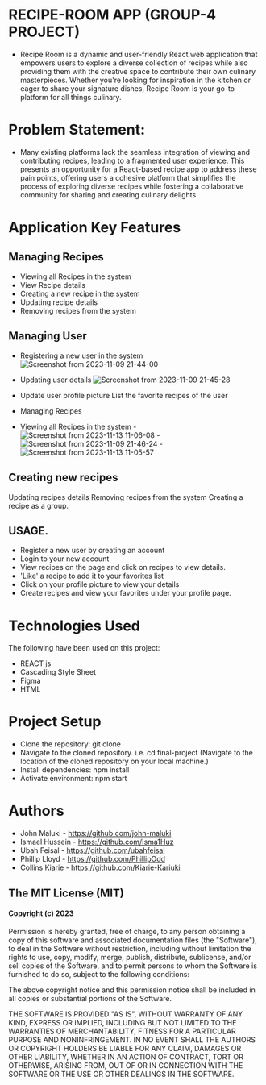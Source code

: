 # RECIPE-ROOM APP (GROUP-4 PROJECT)
-  Recipe Room is a dynamic and user-friendly React web application that empowers users to explore a diverse collection of recipes while also providing them with the creative space to contribute their own culinary masterpieces. Whether you're looking for inspiration in the kitchen or eager to share your signature dishes, Recipe Room is your go-to platform for all things culinary.

# Problem Statement:
- Many existing platforms lack the seamless integration of viewing and contributing recipes, leading to a fragmented user experience. This presents an opportunity for a React-based recipe app to address these pain points, offering users a cohesive platform that simplifies the process of exploring diverse recipes while fostering a collaborative community for sharing and creating culinary delights


# Application Key Features
## Managing Recipes

- Viewing all Recipes in the system
- View Recipe details
- Creating a new recipe in the system
- Updating recipe details
- Removing recipes from the system

## Managing User

- Registering a new user in the system
![Screenshot from 2023-11-09 21-44-00](https://github.com/Isma1Huz/frontend-final-phase/assets/135106680/017d8a9b-8d2c-4a28-b830-269da0ba042f)

- Updating user details
![Screenshot from 2023-11-09 21-45-28](https://github.com/Isma1Huz/frontend-final-phase/assets/135106680/3a37502f-4a8e-4add-91a8-30d6e23f3769)

- Update user profile picture
List the favorite recipes of the user
- Managing Recipes

- Viewing all Recipes in the system
-![Screenshot from 2023-11-13 11-06-08](https://github.com/Isma1Huz/frontend-final-phase/assets/132744360/8f41ddc2-66b4-4208-9f7f-e8fda6a67051)
-![Screenshot from 2023-11-09 21-46-24](https://github.com/Isma1Huz/frontend-final-phase/assets/135106680/aecd0316-e716-44db-a64d-ef4d4101357e)
-![Screenshot from 2023-11-13 11-05-57](https://github.com/Isma1Huz/frontend-final-phase/assets/132744360/1cc9a44c-839f-4f91-b19b-6c926cf62d12)


## Creating new recipes
Updating recipes details
Removing recipes from the system
Creating a recipe as a group.

## USAGE.
- Register a new user by creating an account
- Login to your new account
- View recipes on the page and click on recipes to view details.
- 'Like' a recipe to add it to your favorites list
- Click on your profile picture to view your details
- Create recipes and view your favorites under your profile page.

# Technologies Used
The following have been used on this project:
- REACT js
- Cascading Style Sheet
- Figma
- HTML

# Project Setup
- Clone the repository: git clone [<repository-url>](https://github.com/Isma1Huz/frontend-final-phase/tree/Development)
- Navigate to the cloned repository. i.e. cd final-project (Navigate to the location of the cloned repository on your local machine.)
- Install dependencies: npm install
- Activate environment:  npm start

# Authors
- John Maluki - https://github.com/john-maluki
- Ismael Hussein - https://github.com/Isma1Huz
- Ubah Feisal - https://github.com/ubahfeisal
- Phillip Lloyd - https://github.com/PhillipOdd
- Collins Kiarie - https://github.com/Kiarie-Kariuki

## The MIT License (MIT)
#### Copyright (c) 2023 
Permission is hereby granted, free of charge, to any person obtaining a copy of this software and associated documentation files (the "Software"), to deal in the Software without restriction, including without limitation the rights to use, copy, modify, merge, publish, distribute, sublicense, and/or sell copies of the Software, and to permit persons to whom the Software is furnished to do so, subject to the following conditions:

The above copyright notice and this permission notice shall be included in all copies or substantial portions of the Software.

THE SOFTWARE IS PROVIDED "AS IS", WITHOUT WARRANTY OF ANY KIND, EXPRESS OR IMPLIED, INCLUDING BUT NOT LIMITED TO THE WARRANTIES OF MERCHANTABILITY, FITNESS FOR A PARTICULAR PURPOSE AND NONINFRINGEMENT. IN NO EVENT SHALL THE AUTHORS OR COPYRIGHT HOLDERS BE LIABLE FOR ANY CLAIM, DAMAGES OR OTHER LIABILITY, WHETHER IN AN ACTION OF CONTRACT, TORT OR OTHERWISE, ARISING FROM, OUT OF OR IN CONNECTION WITH THE SOFTWARE OR THE USE OR OTHER DEALINGS IN THE SOFTWARE.
